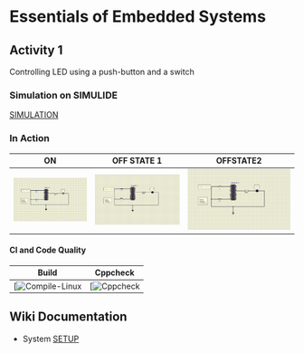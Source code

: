 # Essentials of Embedded Systems

## Activity 1 

Controlling LED using a push-button and a switch

### Simulation on SIMULIDE

[SIMULATION](simulation/ON.png)

### In Action

|ON|OFF STATE 1|OFFSTATE2|
|:--:|:--:|:--:|
|![ON](simulation/ONN%20STATE.png)|![OFF STATE 1](simulation/OFF%20STATE%201.png)|![OFF STATE 2](simulation/OFF%20STATE%202.png)|

#### CI and Code Quality

|Build|Cppcheck|
|:--:|:--:|
|[![Compile-Linux](https://github.com/VivekAshar/256188_EmbeddedSystems/blob/main/.github/workflows/compile.yml)|[![Cppcheck](https://github.com/VivekAshar/256188_EmbeddedSystems/blob/main/.github/workflows/CodeQuality.yml)|

## Wiki Documentation
* System [SETUP](https://github.com/VivekAshar/256188_EmbeddedSystems/wiki)
